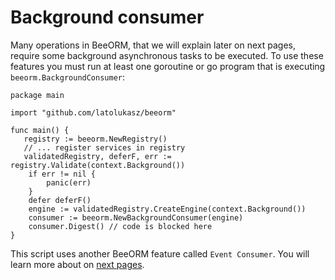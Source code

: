 # Background consumer

Many operations in BeeORM, that we will explain later on next pages, require
some background asynchronous tasks to be executed. To use these features you must
run at least one goroutine or go program that is executing `beeorm.BackgroundConsumer`:

```go{13-14}
package main

import "github.com/latolukasz/beeorm"

func main() {
   registry := beeorm.NewRegistry()
   // ... register services in registry
   validatedRegistry, deferF, err := registry.Validate(context.Background())
    if err != nil {
        panic(err)
    }
    defer deferF()
    engine := validatedRegistry.CreateEngine(context.Background())
    consumer := beeorm.NewBackgroundConsumer(engine)
    consumer.Digest() // code is blocked here
}

```

This script uses another BeeORM feature called `Event Consumer`. 
You will learn more about on [next pages](/guide/event_broker.html#consuming-events).
